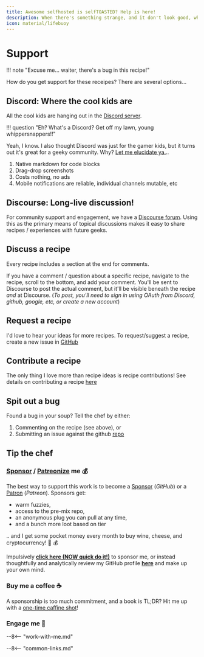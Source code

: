 ```yaml
---
title: Awesome selfhosted is selfTOASTED? Help is here!
description: When there's something strange, and it don't look good, who you gonna call? Discord / forum / one-on-on support, that's who!
icon: material/lifebuoy
---
```

# Support

!!! note "Excuse me... waiter, there's a bug in this recipe!"

How do you get support for these receipes? There are several options...

## Discord: Where the cool kids are

All the cool kids are hanging out in the [Discord server](/community/discord/).

!!! question "Eh? What's a Discord? Get off my lawn, young whippersnappers!!"

Yeah, I know. I also thought Discord was just for the gamer kids, but it turns out it's great for a geeky community. Why? [Let me elucidate ya.][2]..

1. Native markdown for code blocks
2. Drag-drop screenshots
3. Costs nothing, no ads
4. Mobile notifications are reliable, individual channels mutable, etc

## Discourse: Long-live discussion!

For community support and engagement, we have a [Discourse forum][3]. Using this as the primary means of topical discussions makes it easy to share recipes / experiences with future geeks.

## Discuss a recipe

Every recipe includes a section at the end for comments.

If you have a comment / question about a specific recipe, navigate to the recipe, scroll to the bottom, and add your comment. You'll be sent to Discourse to post the actual comment, but it'll be visible beneath the recipe _and_ at Discourse. (_To post, you'll need to sign in using OAuth from Discord, github, google, etc, or create a new account_)

## Request a recipe

I'd love to hear your ideas for more recipes. To request/suggest a recipe, create a new issue in [GitHub](/community/github/)

## Contribute a recipe

The only thing I love more than recipe ideas is recipe contributions! See details on contributing a recipe [here](/community/contribute/)

## Spit out a bug

Found a bug in your soup? Tell the chef by either:

1. Commenting on the recipe (see above), or
2. Submitting an issue against the github [repo][6]

## Tip the chef

### [Sponsor][7] / [Patreonize][8] me 💰

The best way to support this work is to become a [Sponsor][11] (_GitHub_) or a [Patron][10] (_Patreon_). Sponsors get:

* warm fuzzies,
* access to the pre-mix repo,
* an anonymous plug you can pull at any time,
* and a bunch more loot based on tier

.. and I get some pocket money every month to buy wine, cheese, and cryptocurrency! 🍷 💰

Impulsively **[click here (NOW quick do it!)][11]** to sponsor me, or instead thoughtfully and analytically review my GitHub profile **[here][12]** and make up your own mind.

### Buy me a coffee ☕️

A sponsorship is too much commitment, and a book is TL;DR? Hit me up with a [one-time caffine shot](https://www.buymeacoffee.com/funkypenguin)!

### Engage me 🏢

--8<-- "work-with-me.md"

[1]: http://chat.funkypenguin.co.nz
[2]: https://www.youtube.com/watch?v=1qHoSWxVqtE
[3]: https://forum.funkypenguin.co.nz/
[5]: https://forum.funkypenguin.co.nz/
[6]: https://github.com/funkypenguin/geek-cookbook/issues
[7]: https://github.com/sponsors/funkypenguin
[8]: https://www.patreon.com/funkypenguin
[10]: https://www.patreon.com/bePatron?u=6982506
[11]: https://github.com/sponsors/funkypenguin
[12]: https://github.com/funkypenguin
[13]: https://www.youracclaim.com/badges/a0c4a196-55ab-4472-b46b-b610b44dc00f/public_url
[14]: https://www.funkypenguin.co.nz

--8<-- "common-links.md"
